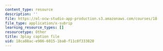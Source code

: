 ```yaml
---
content_type: resource
description: ''
file: https://ol-ocw-studio-app-production.s3.amazonaws.com/courses/18-06sc-linear-algebra-fall-2011/18ca88ace98660151ba8f11c0f333820_lGGDIGizcQ0.srt
file_type: application/x-subrip
learning_resource_types: []
resourcetype: Other
title: 3play caption file
uid: 18ca88ac-e986-6015-1ba8-f11c0f333820
---
```

